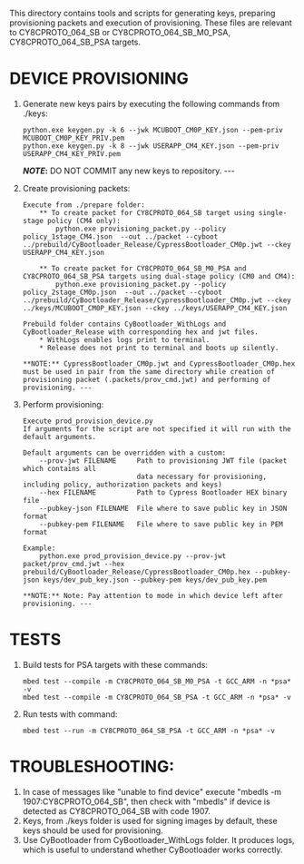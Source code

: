 This directory contains tools and scripts for generating keys, preparing provisioning packets and execution of provisioning.
These files are relevant to CY8CPROTO_064_SB or CY8CPROTO_064_SB_M0_PSA, CY8CPROTO_064_SB_PSA targets.

# DEVICE PROVISIONING

1.	Generate new keys pairs by executing the following commands from ./keys:

		python.exe keygen.py -k 6 --jwk MCUBOOT_CM0P_KEY.json --pem-priv MCUBOOT_CM0P_KEY_PRIV.pem
		python.exe keygen.py -k 8 --jwk USERAPP_CM4_KEY.json --pem-priv USERAPP_CM4_KEY_PRIV.pem
        
	**_NOTE_:** DO NOT COMMIT any new keys to repository. ---

2.	Create provisioning packets:

        Execute from ./prepare folder:	
		    ** To create packet for CY8CPROTO_064_SB target using single-stage policy (CM4 only):
			    python.exe provisioning_packet.py --policy policy_1stage_CM4.json  --out ../packet --cyboot ../prebuild/CyBootloader_Release/CypressBootloader_CM0p.jwt --ckey USERAPP_CM4_KEY.json	

		    ** To create packet for CY8CPROTO_064_SB_M0_PSA and CY8CPROTO_064_SB_PSA targets using dual-stage policy (CM0 and CM4):
			    python.exe provisioning_packet.py --policy policy_2stage_CM0p.json  --out ../packet --cyboot ../prebuild/CyBootloader_Release/CypressBootloader_CM0p.jwt --ckey ../keys/MCUBOOT_CM0P_KEY.json --ckey ../keys/USERAPP_CM4_KEY.json

		Prebuild folder contains CyBootloader_WithLogs and CyBootloader_Release with corresponding hex and jwt files.
		    * WithLogs enables logs print to terminal.
		    * Release does not print to terminal and boots up silently.

		**NOTE:** CypressBootloader_CM0p.jwt and CypressBootloader_CM0p.hex must be used in pair from the same directory while creation of provisioning packet (.packets/prov_cmd.jwt) and performing of provisioning. ---

3.	Perform provisioning:

		Execute prod_provision_device.py
		If arguments for the script are not specified it will run with the default arguments.

		Default arguments can be overridden with a custom:
			--prov-jwt FILENAME     Path to provisioning JWT file (packet which contains all
									data necessary for provisioning, including policy, authorization packets and keys)
			--hex FILENAME          Path to Cypress Bootloader HEX binary file
			--pubkey-json FILENAME  File where to save public key in JSON format
			--pubkey-pem FILENAME   File where to save public key in PEM format

		Example:
			python.exe prod_provision_device.py --prov-jwt packet/prov_cmd.jwt --hex prebuild/CyBootloader_Release/CypressBootloader_CM0p.hex --pubkey-json keys/dev_pub_key.json --pubkey-pem keys/dev_pub_key.pem

		**NOTE:** Note: Pay attention to mode in which device left after provisioning. ---

# TESTS
		
1.	Build tests for PSA targets with these commands:

		mbed test --compile -m CY8CPROTO_064_SB_M0_PSA -t GCC_ARM -n *psa* -v
		mbed test --compile -m CY8CPROTO_064_SB_PSA -t GCC_ARM -n *psa* -v

2.	Run tests with command:

		mbed test --run -m CY8CPROTO_064_SB_PSA -t GCC_ARM -n *psa* -v
		

# TROUBLESHOOTING:

1. In case of messages like "unable to find device" execute "mbedls -m 1907:CY8CPROTO_064_SB", then check with "mbedls" if device is detected as CY8CPROTO_064_SB with code 1907.
2. Keys, from ./keys folder is used for signing images by default, these keys should be used for provisioning.
3. Use CyBootloader from CyBootloader_WithLogs folder. It produces logs, which is useful to understand whether CyBootloader works correctly.
